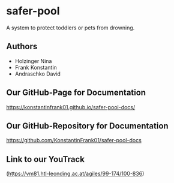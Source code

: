 # safer-pool

A system to protect toddlers or pets from drowning.

## Authors
* Holzinger Nina
* Frank Konstantin
* Andraschko David

## Our GitHub-Page for Documentation
https://konstantinfrank01.github.io/safer-pool-docs/

## Our GitHub-Repository for Documentation
https://github.com/KonstantinFrank01/safer-pool-docs

## Link to our YouTrack
(https://vm81.htl-leonding.ac.at/agiles/99-174/100-836)
